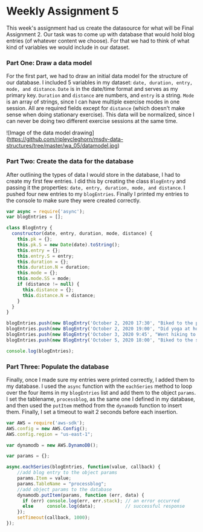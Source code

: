 # Weekly Assignment 5

This week's assignment had us create the datasource for what will be Final Assignment 2. Our task was to come up with database that would hold blog entries (of whatever content we choose). For that we had to think of what kind of variables we would include in our dataset.

### Part One: Draw a data model

For the first part, we had to draw an initial data model for the structure of our database. I included 5 variables in my dataset: ```date, duration, entry, mode, and distance```. ```Date``` is in the date/time format and serves as my primary key. ```Duration``` and ```distance``` are numbers, and ```entry``` is a string. ```Mode``` is an array of strings, since I can have multiple exercise modes in one session. All are required fields except for ```distance``` (which doesn't make sense when doing stationary exercise). This data will be normalized, since I can never be doing two different exercise sessions at the same time.

![Image of the data model drawing]
(https://github.com/ripleycleghorn/msdv-data-structures/tree/master/wa_05/datamodel.jpg)

### Part Two: Create the data for the database

After outlining the types of data I would store in the database, I had to create my first few entries. I did this by creating the class ```BlogEntry``` and passing it the properties: ```date, entry, duration, mode, and distance```. I pushed four new entries to my ```blogEntries```. Finally I printed my entries to the console to make sure they were created correctly.

```javascript
var async = require('async');
var blogEntries = [];

class BlogEntry {
  constructor(date, entry, duration, mode, distance) {
    this.pk = {};
    this.pk.S = new Date(date).toString();
    this.entry = {};
    this.entry.S = entry;
    this.duration = {};
    this.duration.N = duration;
    this.mode = {};
    this.mode.SS = mode;
    if (distance != null) {
      this.distance = {};
      this.distance.N = distance;
    }
  }
}

blogEntries.push(new BlogEntry('October 2, 2020 17:30', "Biked to the park", "20", ["biking"], "2.6"));
blogEntries.push(new BlogEntry('October 2, 2020 19:00', "Did yoga at home", "30", ["yoga"]));
blogEntries.push(new BlogEntry('October 3, 2020 9:45', "Went hiking to the same trail as last weekend", "120", ["hiking"], "7.5"));
blogEntries.push(new BlogEntry('October 5, 2020 18:00', "Biked to the store to buy new roller skates", "50", ["biking"], "8"));

console.log(blogEntries);
```

### Part Three: Populate the database

Finally, once I made sure my entries were printed correctly, I added them to my database. I used the ```async``` function with the ```eachSeries``` method to loop over the four items in my ```blogEntries``` list and add them to the object ```params```. I set the tablename, ```processblog```, as the same one I defined in my database, and then used the ```putItem``` method from the ```dynamodb``` function to insert them. Finally, I set a timeout to wait 2 seconds before each insertion.

```javascript
var AWS = require('aws-sdk');
AWS.config = new AWS.Config();
AWS.config.region = "us-east-1";

var dynamodb = new AWS.DynamoDB();

var params = {};

async.eachSeries(blogEntries, function(value, callback) {
    //add blog entry to the object params
    params.Item = value; 
    params.TableName = "processblog";
    //add object params to the database
    dynamodb.putItem(params, function (err, data) {
      if (err) console.log(err, err.stack); // an error occurred
      else     console.log(data);           // successful response
    });
    setTimeout(callback, 1000); 
}); 
```
